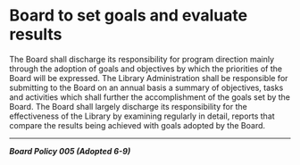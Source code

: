 # Board to set goals and evaluate results

The Board shall discharge its responsibility for program direction mainly through the adoption of goals and objectives by which the priorities of the Board will be expressed. The Library Administration shall be responsible for submitting to the Board on an annual basis a summary of objectives, tasks and activities which shall further the accomplishment of the goals set by the Board. The Board shall largely discharge its responsibility for the effectiveness of the Library by examining regularly in detail, reports that compare the results being achieved with goals adopted by the Board.

---

**_Board Policy 005 (Adopted 6-9)_**